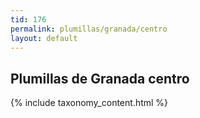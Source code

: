 ```yaml
---
tid: 176
permalink: plumillas/granada/centro
layout: default
---
```

## Plumillas de Granada centro
{% include taxonomy_content.html %}
